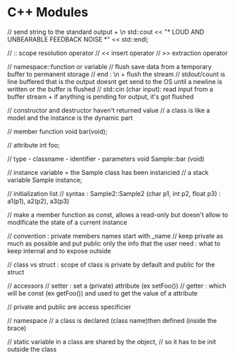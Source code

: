 # C++ Modules


// send string to the standard output + \n
std::cout << "* LOUD AND UNBEARABLE FEEDBACK NOISE *" << std::endl;

// :: scope resolution operator
// << insert operator
// >> extraction operator

// namespace::function or variable
// flush save data from a temporary buffer to permanent storage
// end : \n + flush the stream
// stdout/count is line buffered that is the output doesnt get send to the OS until a newline is written or the buffer is flushed
// std::cin (char input): read input from a buffer stream + if anything is pending for output, it's got flushed

// constructor and destructor haven't returned value
// a class is like a model and the instance is the dynamic part

// member function
void bar(void);

// attribute
int foo;

// type - classname - identifier - parameters
void Sample::bar (void)

// instance variable = the Sample class has been instancied
// a stack variable
Sample instance;

// initialization list
// syntax : Sample2::Sample2 (char p1, int p2, float p3) : a1(p1), a2(p2), a3(p3)

// make a member function as const, allows a read-only but doesn't allow to modificate the state of a current instance

// convention : private members names start with _name
// keep private as much as possible and put public only the info that the user need : what to keep internal and to expose outside

// class vs struct : scope of class is private by default and public for the struct

// accessors
// setter : set a (private) attribute (ex setFoo())
// getter : which will be const (ex getFoo()) and used to get the value of a attribute

// private and public are access specificier

// namespace
// a class is declared (class name)then defined (inside the brace)

// static variable in a class are shared by the object,
// so it has to be init outside the class